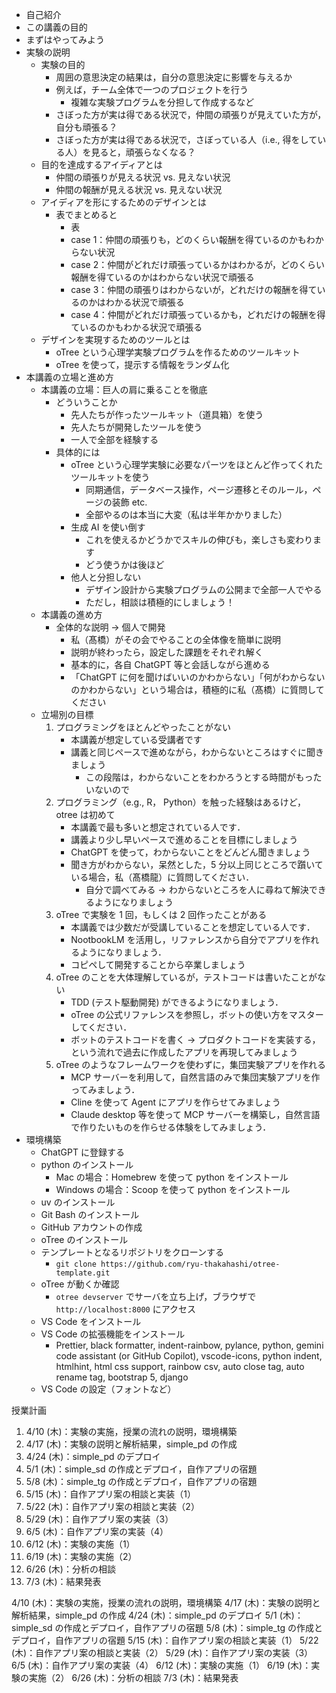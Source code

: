 - 自己紹介
- この講義の目的
- まずはやってみよう
- 実験の説明
  - 実験の目的
    - 周囲の意思決定の結果は，自分の意思決定に影響を与えるか
    - 例えば，チーム全体で一つのプロジェクトを行う
      - 複雑な実験プログラムを分担して作成するなど
    - さぼった方が実は得である状況で，仲間の頑張りが見えていた方が，自分も頑張る？
    - さぼった方が実は得である状況で，さぼっている人（i.e., 得をしている人）を見ると，頑張らなくなる？
  - 目的を達成するアイディアとは
    - 仲間の頑張りが見える状況 vs. 見えない状況
    - 仲間の報酬が見える状況 vs. 見えない状況
  - アイディアを形にするためのデザインとは
    - 表でまとめると
      - 表
      - case 1：仲間の頑張りも，どのくらい報酬を得ているのかもわからない状況
      - case 2：仲間がどれだけ頑張っているかはわかるが，どのくらい報酬を得ているのかはわからない状況で頑張る
      - case 3：仲間の頑張りはわからないが，どれだけの報酬を得ているのかはわかる状況で頑張る
      - case 4：仲間がどれだけ頑張っているかも，どれだけの報酬を得ているのかもわかる状況で頑張る
  - デザインを実現するためのツールとは
    - oTree という心理学実験プログラムを作るためのツールキット
    - oTree を使って，提示する情報をランダム化
- 本講義の立場と進め方
  - 本講義の立場：巨人の肩に乗ることを徹底
    - どういうことか
      - 先人たちが作ったツールキット（道具箱）を使う
      - 先人たちが開発したツールを使う
      - 一人で全部を経験する
    - 具体的には
      - oTree という心理学実験に必要なパーツをほとんど作ってくれたツールキットを使う
        - 同期通信，データベース操作，ページ遷移とそのルール，ページの装飾 etc.
        - 全部やるのは本当に大変（私は半年かかりました）
      - 生成 AI を使い倒す
        - これを使えるかどうかでスキルの伸びも，楽しさも変わります
        - どう使うかは後ほど
      - 他人と分担しない
        - デザイン設計から実験プログラムの公開まで全部一人でやる
        - ただし，相談は積極的にしましょう！
  - 本講義の進め方
    - 全体的な説明 -> 個人で開発
      - 私（髙橋）がその会でやることの全体像を簡単に説明
      - 説明が終わったら，設定した課題をそれぞれ解く
      - 基本的に，各自 ChatGPT 等と会話しながら進める
      - 「ChatGPT に何を聞けばいいのかわからない」「何がわからないのかわからない」という場合は，積極的に私（髙橋）に質問してください
  - 立場別の目標
    1. プログラミングをほとんどやったことがない
       - 本講義が想定している受講者です
       - 講義と同じペースで進めながら，わからないところはすぐに聞きましょう
         - この段階は，わからないことをわかろうとする時間がもったいないので
    2. プログラミング（e.g., R， Python）を触った経験はあるけど，otree は初めて
       - 本講義で最も多いと想定されている人です．
       - 講義より少し早いペースで進めることを目標にしましょう
       - ChatGPT を使って，わからないことをどんどん聞きましょう
       - 聞き方がわからない，呆然とした，5 分以上同じところで躓いている場合，私（髙橋龍）に質問してください．
         - 自分で調べてみる → わからないところを人に尋ねて解決できるようになりましょう
    3. oTree で実験を 1 回，もしくは 2 回作ったことがある
       - 本講義では少数だが受講していることを想定している人です．
       - NootbookLM を活用し，リファレンスから自分でアプリを作れるようになりましょう．
       - コピペして開発することから卒業しましょう
    4. oTree のことを大体理解しているが，テストコードは書いたことがない
       - TDD (テスト駆動開発) ができるようになりましょう．
       - oTree の公式リファレンスを参照し，ボットの使い方をマスターしてください．
       - ボットのテストコードを書く → プロダクトコードを実装する，という流れで過去に作成したアプリを再現してみましょう
    5. oTree のようなフレームワークを使わずに，集団実験アプリを作れる
       - MCP サーバーを利用して，自然言語のみで集団実験アプリを作ってみましょう．
       - Cline を使って Agent にアプリを作らせてみましょう
       - Claude desktop 等を使って MCP サーバーを構築し，自然言語で作りたいものを作らせる体験をしてみましょう．
- 環境構築
  - ChatGPT に登録する
  - python のインストール
    - Mac の場合：Homebrew を使って python をインストール
    - Windows の場合：Scoop を使って python をインストール
  - uv のインストール
  - Git Bash のインストール
  - GitHub アカウントの作成
  - oTree のインストール
  - テンプレートとなるリポジトリをクローンする
    - `git clone https://github.com/ryu-thakahashi/otree-template.git`
  - oTree が動くか確認
    - `otree devserver` でサーバを立ち上げ，ブラウザで `http://localhost:8000` にアクセス
  - VS Code をインストール
  - VS Code の拡張機能をインストール
    - Prettier, black formatter, indent-rainbow, pylance, python, gemini code assistant (or GitHub Copilot), vscode-icons, python indent, htmlhint, html css support, rainbow csv, auto close tag, auto rename tag, bootstrap 5, django
  - VS Code の設定（フォントなど）

授業計画

1. 4/10 (木)：実験の実施，授業の流れの説明，環境構築
2. 4/17 (木)：実験の説明と解析結果，simple_pd の作成
3. 4/24 (木)：simple_pd のデプロイ
4. 5/1 (木)：simple_sd の作成とデプロイ，自作アプリの宿題
5. 5/8 (木)：simple_tg の作成とデプロイ，自作アプリの宿題
6. 5/15 (木)：自作アプリ案の相談と実装（1）
7. 5/22 (木)：自作アプリ案の相談と実装（2）
8. 5/29 (木)：自作アプリ案の実装（3）
9. 6/5 (木)：自作アプリ案の実装（4）
10. 6/12 (木)：実験の実施（1）
11. 6/19 (木)：実験の実施（2）
12. 6/26 (木)：分析の相談
13. 7/3 (木)：結果発表

4/10 (木)：実験の実施，授業の流れの説明，環境構築
4/17 (木)：実験の説明と解析結果，simple_pd の作成
4/24 (木)：simple_pd のデプロイ
5/1 (木)：simple_sd の作成とデプロイ，自作アプリの宿題
5/8 (木)：simple_tg の作成とデプロイ，自作アプリの宿題
5/15 (木)：自作アプリ案の相談と実装（1）
5/22 (木)：自作アプリ案の相談と実装（2）
5/29 (木)：自作アプリ案の実装（3）
6/5 (木)：自作アプリ案の実装（4）
6/12 (木)：実験の実施（1）
6/19 (木)：実験の実施（2）
6/26 (木)：分析の相談
7/3 (木)：結果発表
